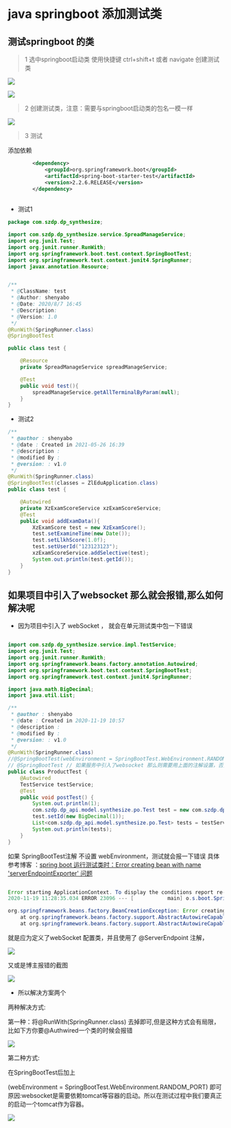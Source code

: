 # java springboot 添加测试类



## 测试springboot 的类

>1 选中springboot启动类 使用快捷键 ctrl+shift+t 或者 navigate 创建测试类


![](assets/007/01/01-1596790209240.png)


![](assets/007/01/01-1596790159575.png)


> 2 创建测试类，注意：需要与springboot启动类的包名一模一样


![](assets/007/01/01-1596790258906.png)


> 3 测试

添加依赖

```xml
        <dependency>
            <groupId>org.springframework.boot</groupId>
            <artifactId>spring-boot-starter-test</artifactId>
            <version>2.2.6.RELEASE</version>
        </dependency>
   
```

* 测试1 

```java
package com.szdp.dp_synthesize;

import com.szdp.dp_synthesize.service.SpreadManageService;
import org.junit.Test;
import org.junit.runner.RunWith;
import org.springframework.boot.test.context.SpringBootTest;
import org.springframework.test.context.junit4.SpringRunner;
import javax.annotation.Resource;


/**
 * @ClassName: test
 * @Author: shenyabo
 * @Date: 2020/8/7 16:45
 * @Description:
 * @Version: 1.0
 */
@RunWith(SpringRunner.class)
@SpringBootTest

public class test {

    @Resource
    private SpreadManageService spreadManageService;

    @Test
    public void test(){
        spreadManageService.getAllTerminalByParam(null);
    }
}


```


* 测试2

```java
/**
 * @author : shenyabo
 * @date : Created in 2021-05-26 16:39
 * @description :
 * @modified By :
 * @version: : v1.0
 */
@RunWith(SpringRunner.class)
@SpringBootTest(classes = ZlEduApplication.class)
public class test {

    @Autowired
    private XzExamScoreService xzExamScoreService;
    @Test
    public void addExamData(){
        XzExamScore test = new XzExamScore();
        test.setExamineTime(new Date());
        test.setLlkhScore(1.0f);
        test.setUserId("123123123");
        xzExamScoreService.addSelective(test);
        System.out.println(test.getId());
    }
}

```


##   如果项目中引入了websocket 那么就会报错,那么如何解决呢

* 因为项目中引入了 webSocket  ， 就会在单元测试类中包一下错误

```java

import com.szdp.dp_synthesize.service.impl.TestService;
import org.junit.Test;
import org.junit.runner.RunWith;
import org.springframework.beans.factory.annotation.Autowired;
import org.springframework.boot.test.context.SpringBootTest;
import org.springframework.test.context.junit4.SpringRunner;

import java.math.BigDecimal;
import java.util.List;

/**
 * @author : shenyabo
 * @date : Created in 2020-11-19 10:57
 * @description :
 * @modified By :
 * @version: : v1.0
 */
@RunWith(SpringRunner.class)
//@SpringBootTest(webEnvironment = SpringBootTest.WebEnvironment.RANDOM_PORT) // 这里如果不指定，那么就会报一下错误
// @SpringBootTest // 如果服务中引入了websocket 那么则需要用上面的注解设置，否则报错
public class ProductTest {
    @Autowired
    TestService testService;
    @Test
    public void postTest() {
        System.out.println(1);
        com.szdp.dp_api.model.synthesize.po.Test test = new com.szdp.dp_api.model.synthesize.po.Test();
        test.setId(new BigDecimal(1));
        List<com.szdp.dp_api.model.synthesize.po.Test> tests = testService.selectDataBy(test);
        System.out.println(tests);
    }
}
```

如果 SpringBootTest注解 不设置 webEnvironment，测试就会报一下错误
具体参考博客 ：[spring boot 运行测试类时：Error creating bean with name 'serverEndpointExporter' 问题](https://blog.csdn.net/qq_27101653/article/details/85072241)

```java

Error starting ApplicationContext. To display the conditions report re-run your application with 'debug' enabled.
2020-11-19 11:28:35.034 ERROR 23096 --- [           main] o.s.boot.SpringApplication               : Application run failed

org.springframework.beans.factory.BeanCreationException: Error creating bean with name 'serverEndpointExporter' defined in class path resource [com/szdp/dp_synthesize/config/WebSocketConfig.class]: Invocation of init method failed; nested exception is java.lang.IllegalStateException: javax.websocket.server.ServerContainer not available
	at org.springframework.beans.factory.support.AbstractAutowireCapableBeanFactory.initializeBean(AbstractAutowireCapableBeanFactory.java:1745) ~[spring-beans-5.1.4.RELEASE.jar:5.1.4.RELEASE]
	at org.springframework.beans.factory.support.AbstractAutowireCapableBeanFactory.doCreateBean(AbstractAutowireCapableBeanFactory.java:576) ~[spring-beans-5.1.4.RELEASE.jar:5.1.4.RELEASE]
```

就是应为定义了webSocket 配置类，并且使用了  @ServerEndpoint 注解， 

![](assets/007/01/01-1605757395877.png)

又或是博主报错的截图


![](assets/007/01/01-1605757415467.png)


* 所以解决方案两个


两种解决方式:

第一种：将@RunWith(SpringRunner.class) 去掉即可,但是这种方式会有局限，比如下方你要@Authwired一个类的时候会报错

![](assets/007/01/01-1605757463237.png)





第二种方式:

在SpringBootTest后加上

(webEnvironment = SpringBootTest.WebEnvironment.RANDOM_PORT) 即可
原因:websocket是需要依赖tomcat等容器的启动。所以在测试过程中我们要真正的启动一个tomcat作为容器。


![](assets/007/01/01-1605757546950.png)



